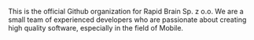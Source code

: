 This is the official Github organization for Rapid Brain Sp. z o.o. We are a small team of experienced 
developers who are passionate about creating high quality software, especially in the field of Mobile. 

